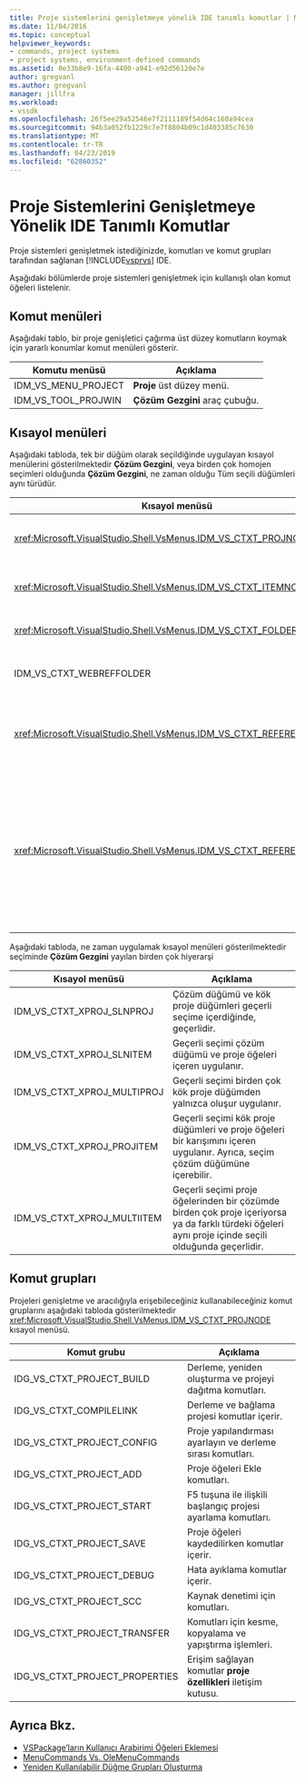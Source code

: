 ```yaml
---
title: Proje sistemlerini genişletmeye yönelik IDE tanımlı komutlar | Microsoft Docs
ms.date: 11/04/2016
ms.topic: conceptual
helpviewer_keywords:
- commands, project systems
- project systems, environment-defined commands
ms.assetid: 0e33b8e9-16fa-4400-a941-e92d56120e7e
author: gregvanl
ms.author: gregvanl
manager: jillfra
ms.workload:
- vssdk
ms.openlocfilehash: 26f5ee29a52546e7f2111189f54d64c160a94cea
ms.sourcegitcommit: 94b3a052fb1229c7e7f8804b09c1d403385c7630
ms.translationtype: MT
ms.contentlocale: tr-TR
ms.lasthandoff: 04/23/2019
ms.locfileid: "62860352"
---
```

# <a name="ide-defined-commands-for-extending-project-systems"></a>Proje Sistemlerini Genişletmeye Yönelik IDE Tanımlı Komutlar
Proje sistemleri genişletmek istediğinizde, komutları ve komut grupları tarafından sağlanan [!INCLUDE[vsprvs](../../code-quality/includes/vsprvs_md.md)] IDE.

 Aşağıdaki bölümlerde proje sistemleri genişletmek için kullanışlı olan komut öğeleri listelenir.

## <a name="command-menus"></a>Komut menüleri
 Aşağıdaki tablo, bir proje genişletici çağırma üst düzey komutların koymak için yararlı konumlar komut menüleri gösterir.

|Komutu menüsü|Açıklama|
|------------------|-----------------|
|IDM_VS_MENU_PROJECT|**Proje** üst düzey menü.|
|IDM_VS_TOOL_PROJWIN|**Çözüm Gezgini** araç çubuğu.|

## <a name="shortcut-menus"></a>Kısayol menüleri
 Aşağıdaki tabloda, tek bir düğüm olarak seçildiğinde uygulayan kısayol menülerini gösterilmektedir **Çözüm Gezgini**, veya birden çok homojen seçimleri olduğunda **Çözüm Gezgini**, ne zaman olduğu Tüm seçili düğümleri aynı türüdür.

|Kısayol menüsü|Açıklama|
|-------------------|-----------------|
|<xref:Microsoft.VisualStudio.Shell.VsMenus.IDM_VS_CTXT_PROJNODE>|Proje düğümü seçildiğinde uygulanır.|
|<xref:Microsoft.VisualStudio.Shell.VsMenus.IDM_VS_CTXT_ITEMNODE>|Bir dosya seçili durumdayken geçerlidir.|
|<xref:Microsoft.VisualStudio.Shell.VsMenus.IDM_VS_CTXT_FOLDERNODE>|Bir klasörü seçildiğinde uygulanır.|
|IDM_VS_CTXT_WEBREFFOLDER|Web başvuru klasörü seçildiğinde uygulanır.|
|<xref:Microsoft.VisualStudio.Shell.VsMenus.IDM_VS_CTXT_REFERENCEROOT>|"Başvuru" adlı başvuruları kök düğümü seçildiğinde uygulanır.|
|<xref:Microsoft.VisualStudio.Shell.VsMenus.IDM_VS_CTXT_REFERENCE>|Başvuru düğümleri seçili olduğunda geçerlidir; Bunlar, derleme, COM ve yalnızca proje başvurularını içerir. Web başvuruları içermez.|

 Aşağıdaki tabloda, ne zaman uygulamak kısayol menüleri gösterilmektedir seçiminde **Çözüm Gezgini** yayılan birden çok hiyerarşi

|Kısayol menüsü|Açıklama|
|-------------------|-----------------|
|IDM_VS_CTXT_XPROJ_SLNPROJ|Çözüm düğümü ve kök proje düğümleri geçerli seçime içerdiğinde, geçerlidir.|
|IDM_VS_CTXT_XPROJ_SLNITEM|Geçerli seçimi çözüm düğümü ve proje öğeleri içeren uygulanır.|
|IDM_VS_CTXT_XPROJ_MULTIPROJ|Geçerli seçimi birden çok kök proje düğümden yalnızca oluşur uygulanır.|
|IDM_VS_CTXT_XPROJ_PROJITEM|Geçerli seçimi kök proje düğümleri ve proje öğeleri bir karışımını içeren uygulanır. Ayrıca, seçim çözüm düğümüne içerebilir.|
|IDM_VS_CTXT_XPROJ_MULTIITEM|Geçerli seçimi proje öğelerinden bir çözümde birden çok proje içeriyorsa ya da farklı türdeki öğeleri aynı proje içinde seçili olduğunda geçerlidir.|

## <a name="command-groups"></a>Komut grupları
 Projeleri genişletme ve aracılığıyla erişebileceğiniz kullanabileceğiniz komut gruplarını aşağıdaki tabloda gösterilmektedir <xref:Microsoft.VisualStudio.Shell.VsMenus.IDM_VS_CTXT_PROJNODE> kısayol menüsü.

|Komut grubu|Açıklama|
|-------------------|-----------------|
|IDG_VS_CTXT_PROJECT_BUILD|Derleme, yeniden oluşturma ve projeyi dağıtma komutları.|
|IDG_VS_CTXT_COMPILELINK|Derleme ve bağlama projesi komutlar içerir.|
|IDG_VS_CTXT_PROJECT_CONFIG|Proje yapılandırması ayarlayın ve derleme sırası komutları.|
|IDG_VS_CTXT_PROJECT_ADD|Proje öğeleri Ekle komutları.|
|IDG_VS_CTXT_PROJECT_START|F5 tuşuna ile ilişkili başlangıç projesi ayarlama komutları.|
|IDG_VS_CTXT_PROJECT_SAVE|Proje öğeleri kaydedilirken komutlar içerir.|
|IDG_VS_CTXT_PROJECT_DEBUG|Hata ayıklama komutlar içerir.|
|IDG_VS_CTXT_PROJECT_SCC|Kaynak denetimi için komutları.|
|IDG_VS_CTXT_PROJECT_TRANSFER|Komutları için kesme, kopyalama ve yapıştırma işlemleri.|
|IDG_VS_CTXT_PROJECT_PROPERTIES|Erişim sağlayan komutlar **proje özellikleri** iletişim kutusu.|

## <a name="see-also"></a>Ayrıca Bkz.
- [VSPackage’ların Kullanıcı Arabirimi Öğeleri Eklemesi](../../extensibility/internals/how-vspackages-add-user-interface-elements.md)
- [MenuCommands Vs. OleMenuCommands](../../extensibility/menucommands-vs-olemenucommands.md)
- [Yeniden Kullanılabilir Düğme Grupları Oluşturma](../../extensibility/creating-reusable-groups-of-buttons.md)